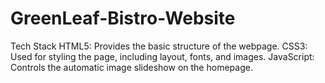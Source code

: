 # GreenLeaf-Bistro-Website
Tech Stack HTML5: Provides the basic structure of the webpage. CSS3: Used for styling the page, including layout, fonts, and images. JavaScript: Controls the automatic image slideshow on the homepage.
